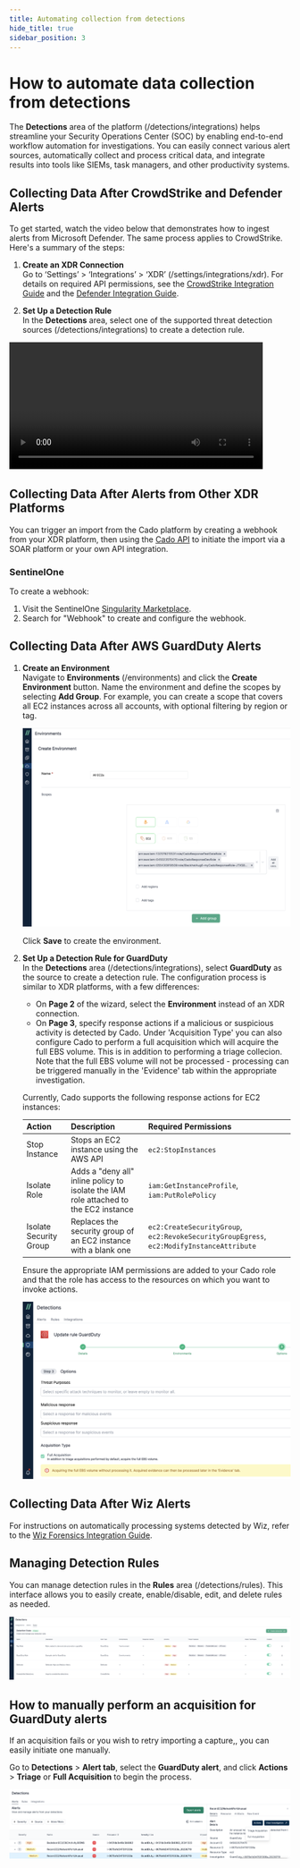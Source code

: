 ```yaml
---
title: Automating collection from detections
hide_title: true
sidebar_position: 3
---
```


# How to automate data collection from detections

The **Detections** area of the platform (/detections/integrations) helps streamline your Security Operations Center (SOC) by enabling end-to-end workflow automation for investigations. You can easily connect various alert sources, automatically collect and process critical data, and integrate results into tools like SIEMs, task managers, and other productivity systems.

## Collecting Data After CrowdStrike and Defender Alerts

To get started, watch the video below that demonstrates how to ingest alerts from Microsoft Defender. The same process applies to CrowdStrike. Here's a summary of the steps:

1. **Create an XDR Connection**  
   Go to ‘Settings’ > ‘Integrations’ > ‘XDR’ (/settings/integrations/xdr). For details on required API permissions, see the [CrowdStrike Integration Guide](/cado/integrations/xdr/crowdstrike) and the [Defender Integration Guide](/cado/integrations/xdr/defender).

2. **Set Up a Detection Rule**  
   In the **Detections** area, select one of the supported threat detection sources (/detections/integrations) to create a detection rule.

<video src="/img/detections-set-up.mp4" controls width="90%"></video>

## Collecting Data After Alerts from Other XDR Platforms

You can trigger an import from the Cado platform by creating a webhook from your XDR platform, then using the [Cado API](/cado/integrations/api-overview) to initiate the import via a SOAR platform or your own API integration.

### SentinelOne
To create a webhook:
1. Visit the SentinelOne [Singularity Marketplace](https://www.sentinelone.com/partners/singularity-marketplace/).
2. Search for "Webhook" to create and configure the webhook.

## Collecting Data After AWS GuardDuty Alerts

1. **Create an Environment**  
   Navigate to **Environments** (/environments) and click the **Create Environment** button. Name the environment and define the scopes by selecting **Add Group**. For example, you can create a scope that covers all EC2 instances across all accounts, with optional filtering by region or tag.

   ![Create Environments](/img/environments-create.png)

   Click **Save** to create the environment.

2. **Set Up a Detection Rule for GuardDuty**  
   In the **Detections** area (/detections/integrations), select **GuardDuty** as the source to create a detection rule. The configuration process is similar to XDR platforms, with a few differences:

   - On **Page 2** of the wizard, select the **Environment** instead of an XDR connection.
   - On **Page 3**, specify response actions if a malicious or suspicious activity is detected by Cado. Under 'Acquisition Type' you can also configure Cado to perform a full acquisition which will acquire the full EBS volume. This is in addition to performing a triage collecion. Note that the full EBS volume will not be processed - processing can be triggered manually in the 'Evidence' tab within the appropriate investigation.

   Currently, Cado supports the following response actions for EC2 instances:

   | Action | Description | Required Permissions |
   | -------- | ----------- | ---------- |
   | Stop Instance | Stops an EC2 instance using the AWS API | `ec2:StopInstances` |
   | Isolate Role | Adds a "deny all" inline policy to isolate the IAM role attached to the EC2 instance | `iam:GetInstanceProfile`, `iam:PutRolePolicy` |
   | Isolate Security Group | Replaces the security group of an EC2 instance with a blank one | `ec2:CreateSecurityGroup`, `ec2:RevokeSecurityGroupEgress`, `ec2:ModifyInstanceAttribute` |

   Ensure the appropriate IAM permissions are added to your Cado role and that the role has access to the resources on which you want to invoke actions.

   ![Full Acquisition](/img/guardduty-full-acquisition.png)

## Collecting Data After Wiz Alerts

For instructions on automatically processing systems detected by Wiz, refer to the [Wiz Forensics Integration Guide](/cado/integrations/cnapp/wiz).

## Managing Detection Rules

You can manage detection rules in the **Rules** area (/detections/rules). This interface allows you to easily create, enable/disable, edit, and delete rules as needed.

![Manage Rules](/img/detections-rules.png)

## How to manually perform an acquisition for GuardDuty alerts

If an acquisition fails or you wish to retry importing a capture,, you can easily initiate one manually. 

Go to **Detections** > **Alert tab**, select the **GuardDuty alert**, and click **Actions** > **Triage** or **Full Acquisition** to begin the process.

![Retry Logic](/img/retry-logic.png)



